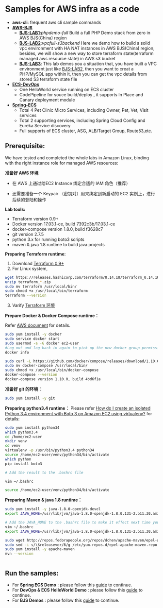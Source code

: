 

Samples for AWS infra as a code
===============================

- **aws-cli**: frequent aws cli sample commands
- **[AWS-BJS](https://github.com/soldierxue/infra-as-code-samples/tree/master/bjs)**
  - [**BJS-LAB1**](#bjs-lab1):*phpdemo-full* Build a full PHP Demo stack from zero in AWS BJS(China) region
  - [**BJS-LAB2**](#bjs-lab2):*vpcfull-s3backend* Here we demo how to build a solid vpc environment with HA NAT instances in AWS BJS(China) region, besides, we will show a new way to store terraform state(terraform managed aws resource state) in AWS s3 bucket
  - [**BJS-LAB3**](#bjs-lab3): This lab demos you a situation that, you have built a VPC environment just like [BJS-LAB2](#bjs-lab2), then you want to creat a PHP/MySQL app within it, then you can get the vpc details from stored S3 terraform state file
- **[ECS-DevOps](https://github.com/soldierxue/infra-as-code-samples/tree/master/ecs-devops)**
  - One HelloWorld service running on ECS cluster 
  - CodePipeline for souce build/deploy , it supports In Place and Canary deployment module
- **[Spring-ECS](https://github.com/soldierxue/infra-as-code-samples/tree/master/spring-ecs)**
  - Total 4 Pet Clinic Micro Services, including Owner, Pet, Vet, Visit services
  - Total 2 supporting services, including Spring Cloud Config and Eureka Service discovery
  - Full supports of ECS cluster, ASG, ALB/Target Group, Route53,etc.


Prerequisite:
-------------
We have tested and completed the whole labs in Amazon Linux, binding with the right instance role for managed AWS resources:

**准备好 AWS 环境** 

- 在 AWS 上通过给EC2 Instance 绑定合适的 IAM 角色（推荐）

- 还需要准备一个 Keypair （密钥对）用来绑定到新启动的 EC2 实例上，进行后续的登陆和操作

**Lab tools:**

- Terraform version 0.9+
- Docker version 17.03.1-ce, build 7392c3b/17.03.1-ce  
- docker-compose version 1.8.0, build f3628c7
- git version 2.7.5
- python 3.x for running boto3 scripts
- maven & java 1.8 runtime to build java projects


**Preparing Terraform runtime:**

1. Download [Terraform 0.9+](https://www.terraform.io/downloads.html)
2. For Linux system, 
```sh
wget https://releases.hashicorp.com/terraform/0.14.10/terraform_0.14.10_linux_amd64.zip
unzip terraform_*.zip
sudo mv terraform /usr/local/bin/
sudo chmod +x /usr/local/bin/terraform
terraform --version
```
3. Varify [Terraform 环境](https://www.terraform.io/intro/getting-started/install.html)


**Prepare Docker & Docker Compose runtime：**

Refer [AWS document](http://docs.aws.amazon.com/AmazonECS/latest/developerguide/docker-basics.html#install_docker) for details.

```sh
sudo yum install -y docker
sudo service docker start
sudo usermod -a -G docker ec2-user 
#Log out and log back in again to pick up the new docker group permissions.
docker info

sudo curl -L https://github.com/docker/compose/releases/download/1.10.0/docker-compose-`uname -s`-`uname -m` > docker-compose 
sudo mv docker-compose /usr/local/bin/
sudo chmod +x /usr/local/bin/docker-compose
docker-compose --version
docker-compose version 1.10.0, build 4bd6f1a

```

**准备好 git 的环境：**

```sh
sudo yum install -y git
```

**Preparing python3.4 runtime：**
Please refer [How do I create an isolated Python 3.4 environment with Boto 3 on Amazon EC2 using virtualenv?](https://aws.amazon.com/cn/premiumsupport/knowledge-center/python-boto3-virtualenv/) for details:

```sh
sudo yum install python34
which python3.4
cd /home/ec2-user
mkdir venv
cd venv
virtualenv -p /usr/bin/python3.4 python34
source /home/ec2-user/venv/python34/bin/activate
which python
pip install boto3

# Add the result to the .bashrc file

vim ~/.bashrc

source /home/ec2-user/venv/python34/bin/activate

```

**Preparing Maven & java 1.8 runtime：**
```sh
sudo yum install -y java-1.8.0-openjdk-devel
export JAVA_HOME=/usr/lib/jvm/java-1.8.0-openjdk-1.8.0.131-2.b11.30.amzn1.x86_64/jre/

# Add the JAVA_HOME to the .bashrc file to make it effect next time you logout/login
vim ~/.bashrc
export JAVA_HOME=/usr/lib/jvm/java-1.8.0-openjdk-1.8.0.131-2.b11.30.amzn1.x86_64/jre/

sudo wget http://repos.fedorapeople.org/repos/dchen/apache-maven/epel-apache-maven.repo -O /etc/yum.repos.d/epel-apache-maven.repo
sudo sed -i s/\$releasever/6/g /etc/yum.repos.d/epel-apache-maven.repo
sudo yum install -y apache-maven
mvn --version



```

Run the samples:
----------------
- For **Spring ECS Demo** : please follow this [guide](https://github.com/soldierxue/infra-as-code-samples/tree/master/spring-ecs) to continue.
- For **DevOps & ECS HelloWorld Demo** : please follow this [guide](https://github.com/soldierxue/infra-as-code-samples/tree/master/ecs-devops) to continue.
- For **BJS Demos** : please follow this [guide](https://github.com/soldierxue/infra-as-code-samples/tree/master/bjs) to continue.
